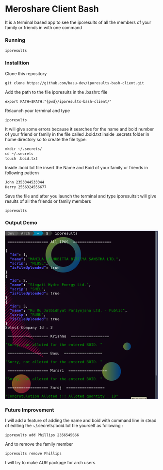 # Meroshare Client Bash
It is a terminal based app to see the iporesults of all the members of your family or friends in with one command

### Running
```
iporesults
```

### Installtion
Clone this repository
```
git clone https://github.com/basu-dev/iporesults-bash-client.git

```
Add the path to the file iporesults in the .bashrc file

```
export PATH=$PATH:"{pwd}/iporesults-bash-client/"
```

Relaunch your terminal and type 
```
iporesults
```

It will give some errors because it searches for the name and boid number of your friend or family in the file called .boid.txt inside .secrets folder in home directory so to create the file type:

```
mkdir ~/.secrets/
cd ~/.secrets
touch .boid.txt
```
Inside .boid.txt file insert the Name and Boid of your family or 
friends in following pattern
```
John 2353344533344
Harry 2556324556677
```
Save the file and after you launch the terminal and type iporesultsit will give results of all the friends or family members 
```
iporesults
```
### Output Demo
<img src="./images/ipo.png">

### Future Improvement
I will add a feature of adding the name and boid with command line in stead of editing the ~/.secrets/.boid.txt file yourself as following :
```
iporesults add Phillips 2356545666
```
And to remove the family member
```
iporesults remove Phillips
```
I will try to make AUR package for arch users.


